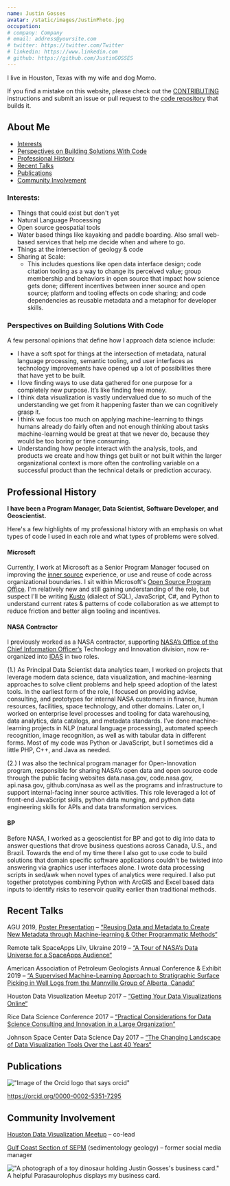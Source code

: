 ```yaml
---
name: Justin Gosses
avatar: /static/images/JustinPhoto.jpg
occupation: 
# company: Company
# email: address@yoursite.com
# twitter: https://twitter.com/Twitter
# linkedin: https://www.linkedin.com
# github: https://github.com/JustinGOSSES
---
```


I live in Houston, Texas with my wife and dog Momo. 

If you find a mistake on this website, please check out the [CONTRIBUTING](https://github.com/JustinGOSSES/justingosses-website/blob/main/CONTRIBUTING.md) instructions and submit an issue or pull request to the [code repository](https://github.com/JustinGOSSES/justingosses-website) that builds it.

## About Me
- <a href="#interests">Interests</a>
- <a href="#perspectives-on-building-solutions-with-code">Perspectives on Building Solutions With Code</a>
- <a href="#professional-history">Professional History</a>
- <a href="#recent-talks">Recent Talks</a>
- <a href="#publications">Publications</a>
- <a href="#community-involvement">Community Involvement</a>


### Interests:
- Things that could exist but don't yet
- Natural Language Processing
- Open source geospatial tools
- Water based things like kayaking and paddle boarding. Also small web-based services that help me decide when and where to go.
- Things at the intersection of geology & code
- Sharing at Scale:
    - This includes questions like open data interface design; code citation tooling as a way to change its perceived value; group membership and behaviors in open source that impact how science gets done; different incentives between inner source and open source; platform and tooling effects on code sharing; and code dependencies as reusable metadata and a metaphor for developer skills.

### Perspectives on Building Solutions With Code
A few personal opinions that define how I approach data science include:

- I have a soft spot for things at the intersection of metadata, natural language processing, semantic tooling, and user interfaces as technology improvements have opened up a lot of possibilities there that have yet to be built.
- I love finding ways to use data gathered for one purpose for a completely new purpose. It’s like finding free money.
- I think data visualization is vastly undervalued due to so much of the understanding we get from it happening faster than we can cognitively grasp it.
- I think we focus too much on applying machine-learning to things humans already do fairly often and not enough thinking about tasks machine-learning would be great at that we never do, because they would be too boring or time consuming.
- Understanding how people interact with the analysis, tools, and products we create and how things get built or not built within the larger organizational context is more often the controlling variable on a successful product than the technical details or prediction accuracy.

## Professional History

<b>I have been a Program Manager, Data Scientist, Software Developer, and Geoscientist.</b>

Here's a few highlights of my professional history with an emphasis on what types of code I used in each role and what types of problems were solved.

#### Microsoft

Currently, I work at Microsoft as a Senior Program Manager focused on improving the <a href='https://innersourcecommons.org/'>inner source</a> experience, or use and reuse of code across organizational boundaries. I sit within Microsoft's <a href="https://opensource.microsoft.com/">Open Source Program Office</a>. I'm relatively new and still gaining understanding of the role, but suspect I'll be writing <a href="https://docs.microsoft.com/en-us/azure/data-explorer/kusto/query/">Kusto</a> (dialect of SQL), JavaScript, C#, and Python to understand current rates & patterns of code collaboration as we attempt to reduce friction and better align tooling and incentives. 

#### NASA Contractor
I previously worked as a NASA contractor, supporting <a href="https://www.nasa.gov/offices/ocio/home/index.html">NASA’s Office of the Chief Information Officer’s</a> Technology and Innovation division, now re-organized into <a href="https://www.nasa.gov/offices/ocio/operations">IDAS</a> in two roles.

(1.)  As Principal Data Scientist data analytics team, I worked on projects that leverage modern data science, data visualization, and machine-learning approaches to solve client problems and help speed adoption of the latest tools. In the earliest form of the role, I focused on providing advise, consulting, and prototypes for internal NASA customers in finance, human resources, facilities, space technology, and other domains. Later on, I worked on enterprise level processes and tooling for data warehousing, data analytics, data catalogs, and metadata standards. I’ve done machine-learning projects in NLP (natural language processing), automated speech recognition, image recognition, as well as with tabular data in different forms. Most of my code was Python or JavaScript, but I sometimes did a little PHP, C++, and Java as needed.

(2.) I was also the technical program manager for Open-Innovation program, responsible for sharing NASA’s open data and open source code through the public facing websites data.nasa.gov, code.nasa.gov, api.nasa.gov, github.com/nasa as well as the programs and infrastructure to support internal-facing inner source activities. This role leveraged a lot of front-end JavaScript skills, python data munging, and python data engineering skills for APIs and data transformation services.

#### BP

Before NASA, I worked as a geoscientist for BP and got to dig into data to answer questions that drove business questions across Canada, U.S., and Brazil. Towards the end of my time there I also got to use code to build solutions that domain specific software applications couldn't be twisted into answering via graphics user interfaces alone. I wrote data processing scripts in sed/awk when novel types of analytics were required. I also put together prototypes combining Python with ArcGIS and Excel based data inputs to identify risks to reservoir quality earlier than traditional methods.  


## Recent Talks

AGU 2019, <a href="https://t.co/ylV3EGSbLg?amp=1">Poster Presentation</a> – <a href="https://agu.confex.com/agu/fm19/meetingapp.cgi/Paper/617308">“Reusing Data and Metadata to Create New Metadata through Machine-learning & Other Programmatic Methods“</a>

Remote talk SpaceApps Lilv, Ukraine 2019 – <a href="https://docs.google.com/presentation/d/10xoC0N1jWOxEFwGml-Ivnn6GYxJ2_tbAZjdl7aRzaI8/edit?usp=sharing">“A Tour of NASA’s Data Universe for a SpaceApps Audience“</a>

American Association of Petroleum Geologists Annual Conference & Exhibit 2019 – <a href="https://github.com/JustinGOSSES/predictatops/blob/master/docs/ACE2019_Gosses_theme8_StratigraphicTopML_201905018_submitted.pdf">“A Supervised Machine-Learning Approach to Stratigraphic Surface Picking in Well Logs from the Mannville Group of Alberta, Canada“</a>

Houston Data Visualization Meetup 2017 – <a href="https://docs.google.com/presentation/d/e/2PACX-1vRAdZDa60bstH594qj7wC0QbA5Ggv4eca3BlUKYqraUvZTnpAFSjMj6Q6auu5nP3SwsAUpyTfkdv--7/pub?start=false&loop=false&delayms=5000&slide=id.p">“Getting Your Data Visualizations Online“</a>

Rice Data Science Conference 2017 – <a href="https://www.slideshare.net/JustinGosses/practical-considrations-of-data-science-cleanedpptx/1">“Practical Considerations for Data Science Consulting and Innovation in a Large Organization“</a>

Johnson Space Center Data Science Day 2017 – <a href="https://54.87.153.110/presenting-at-johnson-space-center-data-science-day/">“The Changing Landscape of Data Visualization Tools Over the Last 40 Years“</a>

## Publications

!["Image of the Orcid logo that says orcid"](/static/images/ORCIDstandsforlarge.png)

https://orcid.org/0000-0002-5351-7295


## Community Involvement
<a href="https://houstondatavis.github.io/">Houston Data Visualization Meetup</a> – co-lead

<a href="http://www.gcssepm.org/">Gulf Coast Section of SEPM</a> (sedimentology geology) – former social media manager

!["A photograph of a toy dinosaur holding Justin Gosses's business card."](static/images/Dino_BusinessCard_big_Best-773x1024.png)
A helpful Parasaurolophus displays my business card.